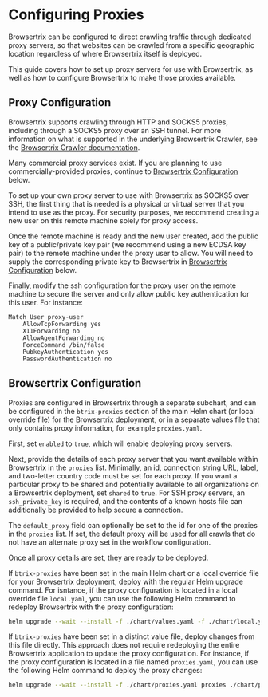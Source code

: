 # Configuring Proxies

Browsertrix can be configured to direct crawling traffic through dedicated proxy servers, so that websites can be crawled from a specific geographic location regardless of where Browsertrix itself is deployed.

This guide covers how to set up proxy servers for use with Browsertrix, as well as how to configure Browsertrix to make those proxies available.

## Proxy Configuration

Browsertrix supports crawling through HTTP and SOCKS5 proxies, including through a SOCKS5 proxy over an SSH tunnel. For more information on what is supported in the underlying Browsertrix Crawler, see the [Browsertrix Crawler documentation](https://crawler.docs.browsertrix.com/user-guide/proxies/).

Many commercial proxy services exist. If you are planning to use commercially-provided proxies, continue to [Browsertrix Configuration](#browsertrix-configuration) below.

To set up your own proxy server to use with Browsertrix as SOCKS5 over SSH, the first thing that is needed is a physical or virtual server that you intend to use as the proxy. For security purposes, we recommend creating a new user on this remote machine solely for proxy access.

Once the remote machine is ready and the new user created, add the public key of a public/private key pair (we recommend using a new ECDSA key pair) to the remote machine under the proxy user to allow. You will need to supply the corresponding private key to Browsertrix in [Browsertrix Configuration](#browsertrix-configuration) below.

Finally, modify the ssh configuration for the proxy user on the remote machine to secure the server and only allow public key authentication for this user. For instance:

```
Match User proxy-user
	AllowTcpForwarding yes
	X11Forwarding no
	AllowAgentForwarding no
	ForceCommand /bin/false
	PubkeyAuthentication yes
	PasswordAuthentication no
```

## Browsertrix Configuration

Proxies are configured in Browsertrix through a separate subchart, and can be configured in the `btrix-proxies` section of the main Helm chart (or local override file) for the Browsertrix deployment, or in a separate values file that only contains proxy information, for example `proxies.yaml`.

First, set `enabled` to `true`, which will enable deploying proxy servers.

Next, provide the details of each proxy server that you want available within Browsertrix in the `proxies` list. Minimally, an id, connection string URL, label, and two-letter country code must be set for each proxy. If you want a particular proxy to be shared and potentially available to all organizations on a Browsertrix deployment, set `shared` to `true`. For SSH proxy servers, an `ssh_private_key` is required, and the contents of a known hosts file can additionally be provided to help secure a connection.

The `default_proxy` field can optionally be set to the id for one of the proxies in the `proxies` list. If set, the default proxy will be used for all crawls that do not have an alternate proxy set in the workflow configuration.

Once all proxy details are set, they are ready to be deployed.

If `btrix-proxies` have been set in the main Helm chart or a local override file for your Browsertrix deployment, deploy with the regular Helm upgrade command. For isntance, if the proxy configuration is located in a local override file `local.yaml`, you can use the following Helm command to redeploy Browsertrix with the proxy configuration:

```sh
helm upgrade --wait --install -f ./chart/values.yaml -f ./chart/local.yaml btrix ./chart/
```

If `btrix-proxies` have been set in a distinct value file, deploy changes from this file directly. This approach does not require redeploying the entire Browsertrix application to update the proxy configuration. For instance, if the proxy configuration is located in a file named `proxies.yaml`, you can use the following Helm command to deploy the proxy changes:

```sh
helm upgrade --wait --install -f ./chart/proxies.yaml proxies ./chart/proxies/
```

